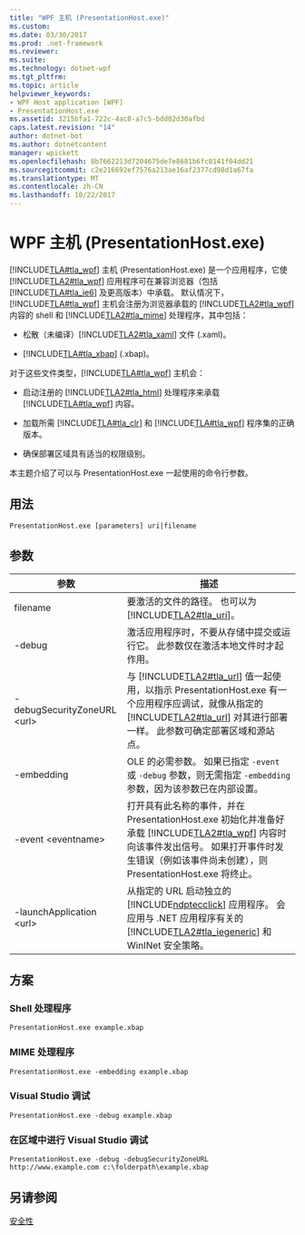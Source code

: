 ```yaml
---
title: "WPF 主机 (PresentationHost.exe)"
ms.custom: 
ms.date: 03/30/2017
ms.prod: .net-framework
ms.reviewer: 
ms.suite: 
ms.technology: dotnet-wpf
ms.tgt_pltfrm: 
ms.topic: article
helpviewer_keywords:
- WPF Host application [WPF]
- PresentationHost.exe
ms.assetid: 3215bfa1-722c-4ac8-a7c5-bdd02d30afbd
caps.latest.revision: "14"
author: dotnet-bot
ms.author: dotnetcontent
manager: wpickett
ms.openlocfilehash: 8b7662213d7204675de7e8681b6fc8141f04dd21
ms.sourcegitcommit: c2e216692ef7576a213ae16af2377cd98d1a67fa
ms.translationtype: MT
ms.contentlocale: zh-CN
ms.lasthandoff: 10/22/2017
---
```

# <a name="wpf-host-presentationhostexe"></a>WPF 主机 (PresentationHost.exe)
[!INCLUDE[TLA#tla_wpf](../../../../includes/tlasharptla-wpf-md.md)] 主机 (PresentationHost.exe) 是一个应用程序，它使 [!INCLUDE[TLA2#tla_wpf](../../../../includes/tla2sharptla-wpf-md.md)] 应用程序可在兼容浏览器（包括 [!INCLUDE[TLA#tla_ie6](../../../../includes/tlasharptla-ie6-md.md)] 及更高版本）中承载。 默认情况下，[!INCLUDE[TLA#tla_wpf](../../../../includes/tlasharptla-wpf-md.md)] 主机会注册为浏览器承载的 [!INCLUDE[TLA2#tla_wpf](../../../../includes/tla2sharptla-wpf-md.md)] 内容的 shell 和 [!INCLUDE[TLA2#tla_mime](../../../../includes/tla2sharptla-mime-md.md)] 处理程序，其中包括：  
  
-   松散（未编译）[!INCLUDE[TLA2#tla_xaml](../../../../includes/tla2sharptla-xaml-md.md)] 文件 (.xaml)。  
  
-   [!INCLUDE[TLA#tla_xbap](../../../../includes/tlasharptla-xbap-md.md)] (.xbap)。  
  
 对于这些文件类型，[!INCLUDE[TLA#tla_wpf](../../../../includes/tlasharptla-wpf-md.md)] 主机会：  
  
-   启动注册的 [!INCLUDE[TLA2#tla_html](../../../../includes/tla2sharptla-html-md.md)] 处理程序来承载 [!INCLUDE[TLA#tla_wpf](../../../../includes/tlasharptla-wpf-md.md)] 内容。  
  
-   加载所需 [!INCLUDE[TLA#tla_clr](../../../../includes/tlasharptla-clr-md.md)] 和 [!INCLUDE[TLA#tla_wpf](../../../../includes/tlasharptla-wpf-md.md)] 程序集的正确版本。  
  
-   确保部署区域具有适当的权限级别。  
  
 本主题介绍了可以与 PresentationHost.exe 一起使用的命令行参数。  
  
## <a name="usage"></a>用法  
 `PresentationHost.exe [parameters] uri|filename`  
  
## <a name="parameters"></a>参数  
  
|参数|描述|  
|---------------|-----------------|  
|filename|要激活的文件的路径。 也可以为 [!INCLUDE[TLA2#tla_uri](../../../../includes/tla2sharptla-uri-md.md)]。|  
|-debug|激活应用程序时，不要从存储中提交或运行它。 此参数仅在激活本地文件时才起作用。|  
|-debugSecurityZoneURL \<url>|与 [!INCLUDE[TLA2#tla_url](../../../../includes/tla2sharptla-url-md.md)] 值一起使用，以指示 PresentationHost.exe 有一个应用程序应调试，就像从指定的 [!INCLUDE[TLA2#tla_url](../../../../includes/tla2sharptla-url-md.md)] 对其进行部署一样。 此参数可确定部署区域和源站点。|  
|-embedding|OLE 的必需参数。 如果已指定 `-event` 或 `-debug` 参数，则无需指定 `-embedding` 参数，因为该参数已在内部设置。|  
|-event \<eventname>|打开具有此名称的事件，并在 PresentationHost.exe 初始化并准备好承载 [!INCLUDE[TLA2#tla_wpf](../../../../includes/tla2sharptla-wpf-md.md)] 内容时向该事件发出信号。 如果打开事件时发生错误（例如该事件尚未创建），则 PresentationHost.exe 将终止。|  
|-launchApplication \<url>|从指定的 URL 启动独立的 [!INCLUDE[ndptecclick](../../../../includes/ndptecclick-md.md)] 应用程序。 会应用与 .NET 应用程序有关的 [!INCLUDE[TLA2#tla_iegeneric](../../../../includes/tla2sharptla-iegeneric-md.md)] 和 WinINet 安全策略。|  
  
## <a name="scenarios"></a>方案  
  
### <a name="shell-handler"></a>Shell 处理程序  
 `PresentationHost.exe example.xbap`  
  
### <a name="mime-handler"></a>MIME 处理程序  
 `PresentationHost.exe -embedding example.xbap`  
  
### <a name="visual-studio-debugging"></a>Visual Studio 调试  
 `PresentationHost.exe -debug example.xbap`  
  
### <a name="visual-studio-debugging-in-zone"></a>在区域中进行 Visual Studio 调试  
 `PresentationHost.exe -debug -debugSecurityZoneURL http://www.example.com c:\folderpath\example.xbap`  
  
## <a name="see-also"></a>另请参阅  
 [安全性](../../../../docs/framework/wpf/security-wpf.md)
